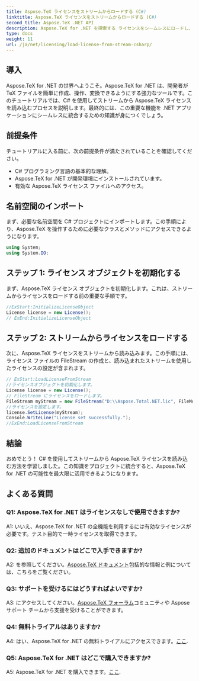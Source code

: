 ```yaml
---
title: Aspose.TeX ライセンスをストリームからロードする (C#)
linktitle: Aspose.TeX ライセンスをストリームからロードする (C#)
second_title: Aspose.TeX .NET API
description: Aspose.TeX for .NET を探索する ライセンスをシームレスにロードし、ドキュメント処理を強化します。段階的なガイダンスについてはチュートリアルをご覧ください。
type: docs
weight: 11
url: /ja/net/licensing/load-license-from-stream-csharp/
---
```

## 導入

Aspose.TeX for .NET の世界へようこそ。Aspose.TeX for .NET は、開発者が TeX ファイルを簡単に作成、操作、変換できるようにする強力なツールです。このチュートリアルでは、C# を使用してストリームから Aspose.TeX ライセンスを読み込むプロセスを説明します。最終的には、この重要な機能を .NET アプリケーションにシームレスに統合するための知識が身につくでしょう。

## 前提条件

チュートリアルに入る前に、次の前提条件が満たされていることを確認してください。

- C# プログラミング言語の基本的な理解。
- Aspose.TeX for .NET が開発環境にインストールされています。
- 有効な Aspose.TeX ライセンス ファイルへのアクセス。

## 名前空間のインポート

まず、必要な名前空間を C# プロジェクトにインポートします。この手順により、Aspose.TeX を操作するために必要なクラスとメソッドにアクセスできるようになります。

```csharp
using System;
using System.IO;
```

## ステップ 1: ライセンス オブジェクトを初期化する

まず、Aspose.TeX ライセンス オブジェクトを初期化します。これは、ストリームからライセンスをロードする前の重要な手順です。

```csharp
//ExStart:InitializeLicenseObject
License license = new License();
// ExEnd:InitializeLicenseObject
```

## ステップ 2: ストリームからライセンスをロードする

次に、Aspose.TeX ライセンスをストリームから読み込みます。この手順には、ライセンス ファイルの FileStream の作成と、読み込まれたストリームを使用したライセンスの設定が含まれます。

```csharp
// ExStart:LoadLicenseFromStream
//ライセンスオブジェクトを初期化します。
License license = new License();
// FileStream にライセンスをロードします。
FileStream myStream = new FileStream("D:\\Aspose.Total.NET.lic", FileMode.Open);
//ライセンスを設定します。
license.SetLicense(myStream);
Console.WriteLine("License set successfully.");
//ExEnd:LoadLicenseFromStream
```

## 結論

おめでとう！ C# を使用してストリームから Aspose.TeX ライセンスを読み込む方法を学習しました。この知識をプロジェクトに統合すると、Aspose.TeX for .NET の可能性を最大限に活用できるようになります。

## よくある質問

### Q1: Aspose.TeX for .NET はライセンスなしで使用できますか?

A1: いいえ、Aspose.TeX for .NET の全機能を利用するには有効なライセンスが必要です。テスト目的で一時ライセンスを取得できます。

### Q2: 追加のドキュメントはどこで入手できますか?

 A2: を参照してください。[Aspose.TeX ドキュメント](https://reference.aspose.com/tex/net/)包括的な情報と例については、こちらをご覧ください。

### Q3: サポートを受けるにはどうすればよいですか?

 A3: にアクセスしてください。[Aspose.TeX フォーラム](https://forum.aspose.com/c/tex/47)コミュニティや Aspose サポート チームから支援を受けることができます。

### Q4: 無料トライアルはありますか?

A4: はい、Aspose.TeX for .NET の無料トライアルにアクセスできます。[ここ](https://releases.aspose.com/).

### Q5: Aspose.TeX for .NET はどこで購入できますか?

 A5: Aspose.TeX for .NET を購入できます。[ここ](https://purchase.aspose.com/buy).